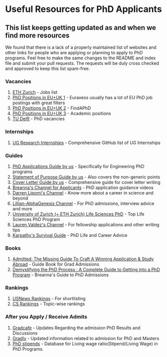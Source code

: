 # Useful Resources for PhD Applicants

## This list keeps getting updated as and when we find more resources 

We found that there is a lack of a properly maintained list of websites and other links for people who are applying or planning to apply to PhD programs. Feel free to make the same changes to the README and index file and submit your pull requests. The requests will be duly cross checked and approved to keep this list spam-free.

### Vacancies
1. [ETH Zurich](https://jobs.ethz.ch/site/index) - Jobs list
2. [PhD Positions in EU+UK 1](https://euraxess.ec.europa.eu/) - Euraxess usually has a lot of EU PhD job postings with great filters
3. [PhD Positions in EU+UK 2](https://www.findaphd.com/) - FindAPhD 
4. [PhD Positions in EU+UK 3](https://academicpositions.com/) - Academic positions
5. [TU Delft](https://www.tudelft.nl/over-tu-delft/werken-bij-tu-delft/vacatures?searchCriteria[0][key]=LOV25&searchCriteria[0][values][]=11383&searchCriteria[1][key]=LOV27&searchCriteria[1][values][]=11422&searchCriteria[2][key]=Resultsperpage&searchCriteria[2][values][]=10) - PhD vacancies

### Internships
1. [UG Research Internships](https://github.com/himahuja/Research-Internships-for-Undergraduates) - Comprehensive GitHub list of UG Internships

### Guides
1.  [PhD Applications Guide by us](https://medium.com/gradadm/engineering-phd-application-guide-a3877e84d891) - Specifically for Engineering PhD programs
2. [Statement of Purpose Guide by us](https://medium.com/gradadm/engineering-phd-application-guide-a3877e84d891) - Also covers the non-generic points
3. [Cover Letter Guide by us](https://medium.com/gradadm/engineering-phd-application-guide-a3877e84d891) - Comprehensive guide for cover letter writing
4. [Breanna's Channel for Applicants](https://www.youtube.com/channel/UCy4kcsF87VlPL-CauIsqlJg) - PhD application guidance videos
5. [Darren Lipomi's Channel](https://www.youtube.com/user/djlipomi) - Know more about a career in science and beyond
6. [Lillian-AlphaGenesis Channel](https://www.youtube.com/channel/UCBfyfPZR0Cc5b-nl5vO4fbw) - For PhD admissions, interview advice and more
7. [University of Zurich (+ ETH Zurich) Life Sciences PhD](https://www.lifescience-graduateschool.uzh.ch/en/about-LSZGS/phd-programs.html) - Top Life Sciences PhD Program
8. [Lauren Valdez's Channel](https://www.youtube.com/c/LaurenValdez) - For fellowship applications and other writing tips
9. [Karpathy's Survival Guide](http://karpathy.github.io/2016/09/07/phd/) - PhD Life and Career Advice


### Books
1. [Admitted: The Missing Guide To Craft A Winning Application & Study Abroad](https://www.amazon.in/Admitted-Missing-Winning-Application-Abroad/dp/8194135621) - Guide Book for Grad Admissions
2. [Demystifying the PhD Process : A Complete Guide to Getting into a PhD Program](https://www.amazon.in/Demystifying-PhD-Process-Complete-Getting-ebook/dp/B092TTLBCT/ref=sr_1_1?dchild=1&keywords=breanna+lam&qid=1628179742&s=books&sr=1-1) - Breanna's Guide to PhD Admissions

### Rankings
1. [USNews Rankings](https://www.usnews.com/best-graduate-schools/top-engineering-schools?int=top_nav_Engineering) - For shortlisting
2. [CS Rankings](http://csrankings.org/) - Topic-wise rankings

### After you Apply / Receive Admits
1. [Gradcafe](https://www.thegradcafe.com/) - Updates Regarding the admission PhD Results and Discussions
2. [Gradly](https://gradly.us/#) - Updated information related to admission for PhD and Masters
3. [PhD stipends](http://www.phdstipends.com/results) - Database for Living wage ratio(Stipend/Living Wage) in PhD Programs.
